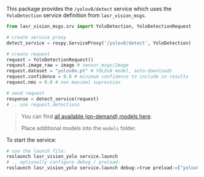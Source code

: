 This package provides the `/yolov8/detect` service which uses the `YoloDetection` service definition from `lasr_vision_msgs`.

```python
from lasr_vision_msgs.srv import YoloDetection, YoloDetectionRequest

# create service proxy
detect_service = rospy.ServiceProxy('/yolov8/detect', YoloDetection)

# create request
request = YoloDetectionRequest()
request.image_raw = image # sensor_msgs/Image
request.dataset = "yolov8n.pt" # YOLOv8 model, auto-downloads
request.confidence = 0.0 # minimum confidence to include in results
request.nms = 0.0 # non maximal supression

# send request
response = detect_service(request)
# .. use request.detections
```

> You can find [all available (on-demand) models here](https://docs.ultralytics.com/models/yolov8/#supported-tasks).
>
> Place additional models into the `models` folder.

To start the service:

```python
# use the launch file:
roslaunch lasr_vision_yolo service.launch
# .. optionally configure debug / preload:
roslaunch lasr_vision_yolo service.launch debug:=true preload:=["yolov8n-seg.pt"]
```
